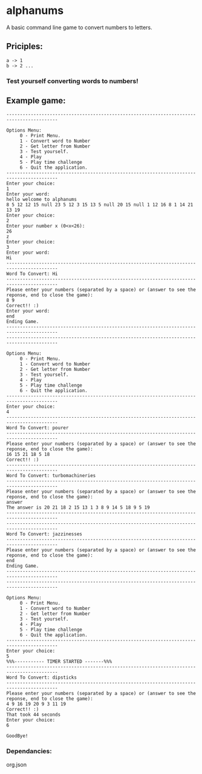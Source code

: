 # alphanums
A basic command line game to convert numbers to letters. 

## Priciples: 
    a -> 1
    b -> 2 ...

### Test yourself converting words to numbers!

## Example game: 

	-----------------------------------------------------------------------------------------

	Options Menu: 
		 0 - Print Menu.
		 1 - Convert word to Number
		 2 - Get letter from Number
		 3 - Test yourself.
		 4 - Play
		 5 - Play time challenge
		 6 - Quit the application.
	-----------------------------------------------------------------------------------------
	Enter your choice: 
	1
	Enter your word:
	hello welcome to alphanums
	8 5 12 12 15 null 23 5 12 3 15 13 5 null 20 15 null 1 12 16 8 1 14 21 13 19 
	Enter your choice: 
	2
	Enter your number x (0<x<26):
	26
	z
	Enter your choice: 
	3
	Enter your word:
	Hi
	-----------------------------------------------------------------------------------------
	Word To Convert: Hi
	-----------------------------------------------------------------------------------------
	Please enter your numbers (separated by a space) or (answer to see the reponse, end to close the game): 
	8 9
	Correct!! :)
	Enter your word:
	end
	Ending Game.
	-----------------------------------------------------------------------------------------
	-----------------------------------------------------------------------------------------

	Options Menu: 
		 0 - Print Menu.
		 1 - Convert word to Number
		 2 - Get letter from Number
		 3 - Test yourself.
		 4 - Play
		 5 - Play time challenge
		 6 - Quit the application.
	-----------------------------------------------------------------------------------------
	Enter your choice: 
	4
	-----------------------------------------------------------------------------------------
	Word To Convert: pourer
	-----------------------------------------------------------------------------------------
	Please enter your numbers (separated by a space) or (answer to see the reponse, end to close the game): 
	16 15 21 18 5 18
	Correct!! :)
	-----------------------------------------------------------------------------------------
	Word To Convert: turbomachineries
	-----------------------------------------------------------------------------------------
	Please enter your numbers (separated by a space) or (answer to see the reponse, end to close the game): 
	answer
	The answer is 20 21 18 2 15 13 1 3 8 9 14 5 18 9 5 19 
	-----------------------------------------------------------------------------------------
	-----------------------------------------------------------------------------------------
	Word To Convert: jazzinesses
	-----------------------------------------------------------------------------------------
	Please enter your numbers (separated by a space) or (answer to see the reponse, end to close the game): 
	end
	Ending Game.
	-----------------------------------------------------------------------------------------
	-----------------------------------------------------------------------------------------

	Options Menu: 
		 0 - Print Menu.
		 1 - Convert word to Number
		 2 - Get letter from Number
		 3 - Test yourself.
		 4 - Play
		 5 - Play time challenge
		 6 - Quit the application.
	-----------------------------------------------------------------------------------------
	Enter your choice: 
	5
	%%%----------- TIMER STARTED -------%%%
	-----------------------------------------------------------------------------------------
	Word To Convert: dipsticks
	-----------------------------------------------------------------------------------------
	Please enter your numbers (separated by a space) or (answer to see the reponse, end to close the game): 
	4 9 16 19 20 9 3 11 19
	Correct!! :)
	That took 44 seconds
	Enter your choice: 
	6

	GoodBye!


### Dependancies: 
org.json

